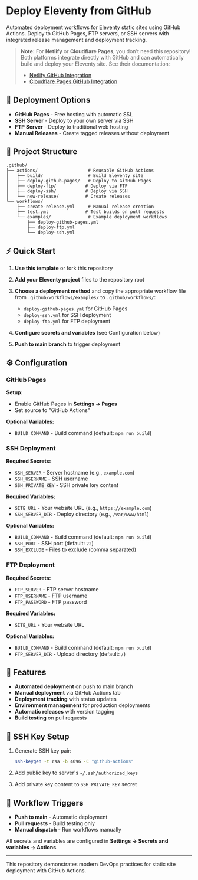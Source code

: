 # Deploy Eleventy from GitHub

Automated deployment workflows for [Eleventy](https://11ty.dev) static sites using GitHub Actions. Deploy to GitHub Pages, FTP servers, or SSH servers with integrated release management and deployment tracking.

> **Note:** For **Netlify** or **Cloudflare Pages**, you don't need this repository! Both platforms integrate directly with GitHub and can automatically build and deploy your Eleventy site. See their documentation:
>
> - [Netlify GitHub Integration](https://docs.netlify.com/git/overview/)
> - [Cloudflare Pages GitHub Integration](https://developers.cloudflare.com/pages/get-started/git-integration/)

## 🚀 Deployment Options

- **GitHub Pages** - Free hosting with automatic SSL
- **SSH Server** - Deploy to your own server via SSH
- **FTP Server** - Deploy to traditional web hosting
- **Manual Releases** - Create tagged releases without deployment

## 📁 Project Structure

```text
.github/
├── actions/                   # Reusable GitHub Actions
│   ├── build/                 # Build Eleventy site
│   ├── deploy-github-pages/   # Deploy to GitHub Pages
│   ├── deploy-ftp/           # Deploy via FTP
│   ├── deploy-ssh/           # Deploy via SSH
│   └── new-release/          # Create releases
└── workflows/
    ├── create-release.yml     # Manual release creation
    ├── test.yml              # Test builds on pull requests
    └── examples/              # Example deployment workflows
        ├── deploy-github-pages.yml
        ├── deploy-ftp.yml
        └── deploy-ssh.yml
```

## ⚡ Quick Start

1. **Use this template** or fork this repository
2. **Add your Eleventy project** files to the repository root
3. **Choose a deployment method** and copy the appropriate workflow file from `.github/workflows/examples/` to `.github/workflows/`:
   - `deploy-github-pages.yml` for GitHub Pages
   - `deploy-ssh.yml` for SSH deployment  
   - `deploy-ftp.yml` for FTP deployment

4. **Configure secrets and variables** (see Configuration below)
5. **Push to main branch** to trigger deployment

## ⚙️ Configuration

### GitHub Pages

**Setup:**

- Enable GitHub Pages in **Settings → Pages**
- Set source to "GitHub Actions"

**Optional Variables:**

- `BUILD_COMMAND` - Build command (default: `npm run build`)

### SSH Deployment

**Required Secrets:**

- `SSH_SERVER` - Server hostname (e.g., `example.com`)
- `SSH_USERNAME` - SSH username
- `SSH_PRIVATE_KEY` - SSH private key content

**Required Variables:**

- `SITE_URL` - Your website URL (e.g., `https://example.com`)
- `SSH_SERVER_DIR` - Deploy directory (e.g., `/var/www/html`)

**Optional Variables:**

- `BUILD_COMMAND` - Build command (default: `npm run build`)
- `SSH_PORT` - SSH port (default: `22`)
- `SSH_EXCLUDE` - Files to exclude (comma separated)

### FTP Deployment

**Required Secrets:**

- `FTP_SERVER` - FTP server hostname
- `FTP_USERNAME` - FTP username
- `FTP_PASSWORD` - FTP password

**Required Variables:**

- `SITE_URL` - Your website URL

**Optional Variables:**

- `BUILD_COMMAND` - Build command (default: `npm run build`)
- `FTP_SERVER_DIR` - Upload directory (default: `/`)

## 🔧 Features

- **Automated deployment** on push to main branch
- **Manual deployment** via GitHub Actions tab
- **Deployment tracking** with status updates
- **Environment management** for production deployments
- **Automatic releases** with version tagging
- **Build testing** on pull requests

## 📝 SSH Key Setup

1. Generate SSH key pair:

   ```bash
   ssh-keygen -t rsa -b 4096 -C "github-actions"
   ```

2. Add public key to server's `~/.ssh/authorized_keys`
3. Add private key content to `SSH_PRIVATE_KEY` secret

## 🎯 Workflow Triggers

- **Push to main** - Automatic deployment
- **Pull requests** - Build testing only
- **Manual dispatch** - Run workflows manually

All secrets and variables are configured in **Settings → Secrets and variables → Actions**.

---

This repository demonstrates modern DevOps practices for static site deployment with GitHub Actions.
